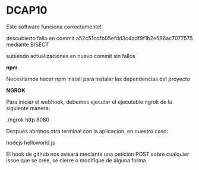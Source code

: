 # DCAP10

Este software funciona correctamente!

descubierto fallo en commit a52c51cdfb05efdd3c4adf9f1b2e586ac7077575 mediante BISECT

subiendo actualizaciones en nuevo commit sin fallos

**npm**

Necesitamos hacer npm install para instalar las dependencias del proyecto

**NGROK**

Para iniciar el webhook, debemos ejecutar el ejecutable ngrok de la siguiente manera:

./ngrok http 8080

Después abrimos otra terminal con la aplicacion, en nuestro caso:

nodejs helloworld.js

El hook de github nos avisará mediante una petición POST sobre cualquier issue que se cree, se cierre o modifique de alguna forma.

